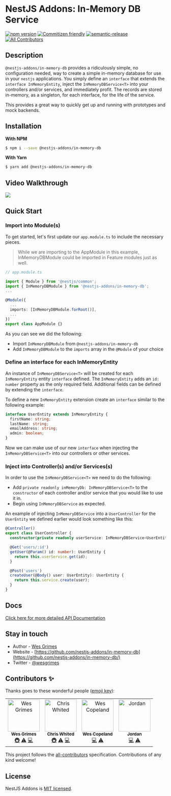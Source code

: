 # NestJS Addons: In-Memory DB Service

[![npm version](https://badge.fury.io/js/%40nestjs-addons%2Fin-memory-db.svg)](https://badge.fury.io/js/%40nestjs-addons%2Fin-memory-db)
[![Commitizen friendly](https://img.shields.io/badge/commitizen-friendly-brightgreen.svg)](http://commitizen.github.io/cz-cli/)
[![semantic-release](https://img.shields.io/badge/%20%20%F0%9F%93%A6%F0%9F%9A%80-semantic--release-e10079.svg)](https://github.com/semantic-release/semantic-release)
[![All Contributors](https://img.shields.io/badge/all_contributors-4-orange.svg?style=flat-square)](#contributors)

## Description

`@nestjs-addons/in-memory-db` provides a ridiculously simple, no configuration needed, way to create a simple in-memory database for use in your `nestjs` applications. You simply define an `interface` that extends the `interface InMemoryEntity`, inject the `InMemoryDBService<T>` into your controllers and/or services, and immediately profit. The records are stored in-memory, as a singleton, for each interface, for the life of the service.

This provides a great way to quickly get up and running with prototypes and mock backends.

## Installation

**With NPM**

```bash
$ npm i --save @nestjs-addons/in-memory-db
```

**With Yarn**

```bash
$ yarn add @nestjs-addons/in-memory-db
```

## Video Walkthrough

[![](http://img.youtube.com/vi/eSx6nKDw5PQ/0.jpg)](http://www.youtube.com/watch?v=eSx6nKDw5PQ 'NestJS Addons - In Memory DB - Walkthrough')

## Quick Start

### Import into Module(s)

To get started, let's first update our `app.module.ts` to include the necessary pieces.

> While we are importing to the AppModule in this example, InMemoryDBModule could be imported in Feature modules just as well.

```typescript
// app.module.ts

import { Module } from '@nestjs/common';
import { InMemoryDBModule } from '@nestjs-addons/in-memory-db';
...

@Module({
  ...
  imports: [InMemoryDBModule.forRoot()],
  ...
})
export class AppModule {}
```

As you can see we did the following:

- Import `InMemoryDBModule` from `@nestjs-addons/in-memory-db`
- Add `InMemoryDBModule` to the `imports` array in the `@Module` of your choice

### Define an interface for each InMemoryEntity

An instance of `InMemoryDBService<T>` will be created for each `InMemoryEntity` entity `interface` defined. The `InMemoryEntity` adds an `id: number` property as the only required field. Additional fields can be defined by extending the `interface`.

To define a new `InMemoryEntity` extension create an `interface` similar to the following example:

```typescript
interface UserEntity extends InMemoryEntity {
  firstName: string;
  lastName: string;
  emailAddress: string;
  admin: boolean;
}
```

Now we can make use of our new `interface` when injecting the `InMemoryDBService<T>` into our controllers or other services.

### Inject into Controller(s) and/or Services(s)

In order to use the `InMemoryDBService<T>` we need to do the following:

- Add `private readonly inMemoryDb: InMemoryDBService<T>` to the `constructor` of each controller and/or service that you would like to use it in.
- Begin using `InMemoryDBService` as expected.

An example of injecting `InMemoryDBService` into a `UserController` for the `UserEntity` we defined earlier would look something like this:

```typescript
@Controller()
export class UserController {
  constructor(private readonly userService: InMemoryDBService<UserEntity>) {}

  @Get('users/:id')
  getUser(@Param() id: number): UserEntity {
    return this.userService.get(id);
  }

  @Post('users')
  createUser(@Body() user: UserEntity): UserEntity {
    return this.service.create(user);
  }
}
```

## Docs

[Click here for more detailed API Documentation](API.md)

## Stay in touch

- Author - [Wes Grimes](https://wesleygrimes.com)
- Website - [https://github.com/nestjs-addons/in-memory-db](https://github.com/nestjs-addons/in-memory-db/)
- Twitter - [@wesgrimes](https://twitter.com/wesgrimes)

## Contributors ✨

Thanks goes to these wonderful people ([emoji key](https://allcontributors.org/docs/en/emoji-key)):

<!-- ALL-CONTRIBUTORS-LIST:START - Do not remove or modify this section -->
<!-- prettier-ignore -->
<table>
  <tr>
    <td align="center"><a href="https://wesleygrimes.com"><img src="https://avatars0.githubusercontent.com/u/324308?v=4" width="100px;" alt="Wes Grimes"/><br /><sub><b>Wes Grimes</b></sub></a><br /><a href="#infra-wesleygrimes" title="Infrastructure (Hosting, Build-Tools, etc)">🚇</a> <a href="https://github.com/nestjs-addons/in-memory-db/commits?author=wesleygrimes" title="Tests">⚠️</a> <a href="https://github.com/nestjs-addons/in-memory-db/commits?author=wesleygrimes" title="Code">💻</a></td>
    <td align="center"><a href="https://github.com/cmwhited"><img src="https://avatars0.githubusercontent.com/u/18075124?v=4" width="100px;" alt="Chris Whited"/><br /><sub><b>Chris Whited</b></sub></a><br /><a href="#infra-cmwhited" title="Infrastructure (Hosting, Build-Tools, etc)">🚇</a> <a href="https://github.com/nestjs-addons/in-memory-db/commits?author=cmwhited" title="Tests">⚠️</a> <a href="https://github.com/nestjs-addons/in-memory-db/commits?author=cmwhited" title="Code">💻</a></td>
    <td align="center"><a href="https://github.com/wescopeland"><img src="https://avatars0.githubusercontent.com/u/3984985?v=4" width="100px;" alt="Wes Copeland"/><br /><sub><b>Wes Copeland</b></sub></a><br /><a href="https://github.com/nestjs-addons/in-memory-db/commits?author=wescopeland" title="Code">💻</a> <a href="https://github.com/nestjs-addons/in-memory-db/commits?author=wescopeland" title="Tests">⚠️</a></td>
    <td align="center"><a href="http://hirejordanpowell.com"><img src="https://avatars0.githubusercontent.com/u/3605268?v=4" width="100px;" alt="Jordan"/><br /><sub><b>Jordan</b></sub></a><br /><a href="https://github.com/nestjs-addons/in-memory-db/commits?author=jordanpowell88" title="Code">💻</a> <a href="https://github.com/nestjs-addons/in-memory-db/commits?author=jordanpowell88" title="Tests">⚠️</a></td>
  </tr>
</table>

<!-- ALL-CONTRIBUTORS-LIST:END -->

This project follows the [all-contributors](https://github.com/all-contributors/all-contributors) specification. Contributions of any kind welcome!

## License

NestJS Addons is [MIT licensed](LICENSE).
